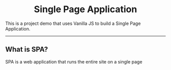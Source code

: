 <h1 align="center">Single Page Application</h1>
This is a project demo that uses Vanilla JS to build a Single Page Application.

<hr />

## What is SPA?
SPA is a web application that runs the entire site on a single page
